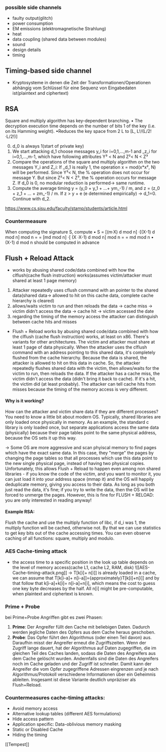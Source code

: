 ### possible side channels
- faulty output(glitch)
- power consumption
- EM emissions (elektromagnetische Strahlung)
- heat
- data coupling (shared data between modules)
- sound
- design details
- timing


## Timing-based side channel
- Kryptosysteme in denen die Zeit der Transformationen/Operationen abhängig vom Schlüssel für eine Sequenz von Eingabedaten ist(plaintext and ciphertext)


## RSA 
Square and multiply algorithm has key-dependent branching.
• The decryption execution time depends on the number of bits 1 of the key (i.e. on its Hamming
weight).
•Reduces the key space from 2 L to [L, L!/(L/2!·L/2!)]


0. d_0 is always 1(start of private key)
1. We start attacking d_1 choose messages y_i for i=0,1,...,m-1 and _z_i for i=0,1,...,m-1, which have following attributes Y³ < N and Z²< N < Z³
2. Compare the operations of the square and multiply algorithm on the two messages Y_i and Z_i: If _d_1 is really 1, the operation x = mod(x*x², N) will be performed. Since Y³< N, the % operation does not occur for message Y. But since Z²< N < Z³, the % operation occurs for message Z. If d_0 is 0, no modular reduction is performed-> same runtime.
4. Compute the average timing y = (y_0 + y_1 + ...+ ym_-1) / m, and z = (z_0 + z_1 + ... + zm_-1) / m. If z > y + e (e determined empirically) → d_1=0. Continue with d_2.

https://www.cs.sjsu.edu/faculty/stamp/students/article.html



### Countermeasure
When computing the signature S, compute
• S = [(m·X) d mod n] ·[(X-1) d mod n] mod n =
= [md mod n] ·[ (X ·X-1) d mod n] mod n =
= md mod n
• (X-1) d mod n should be computed in advance


## Flush + Reload Attack

- works by abusing shared code/data combined with how the clflush(cache flush instruction) works(assumes victim/attacker must shared at least 1 page memory)
1) Attacker repeatedly uses cflush command with an pointer to the shared data(shared data-> allowed to hit on this cache data, complete cache hierarchy is cleared)
2) allows/waits victim to run and then reloads the data
-> cache miss -> victim didn't access the data
-> cache hit -> victim accessed the date
3) regarding the timing of the memory access the attacker can distinguish between cache hits and misses
- Flush + Reload works by abusing shared code/data combined with how the clflush (cache flush instruction) works, at least on x86. There's variants for other architectures. The victim and attacker must share at least 1 page of data physically. When the attacker uses the clflush command with an address pointing to this shared data, it's completely flushed from the cache hierarchy. Because the data is shared, the attacker is allowed to hit on this data in cache. So, the attacker repeatedly flushes shared data with the victim, then allows/waits for the victim to run, then reloads the data. If the attacker has a cache miss, the victim didn't access the data (didn't bring it back to cache). If it's a hit, the victim did (at least probably). The attacker can tell cache hits from misses because the timing of the memory access is very different.
    
#### Why is it working?
How can the attacker and victim share data if they are different processes? You need to know a little bit about modern OS. Typically, shared libraries are only loaded once physically in memory. As an example, the standard c library is only loaded once, but separate applications access the same data (physically) because their page tables point to the same physical address, because the OS sets it up this way.
    
-> Some OS are more aggressive and scan phyiscal memory to find pages which have the exact same data. In this case, they "merge" the pages by changing the page tables so that all processes which use this data point to the new single physical page, instead of having two physical copies. Unfortunately, this allows Flush + Reload to happen even among non shared libraries - if you know the code of the victim, and you want to monitor it, you can just load it into your address space (mmap it) and the OS will happily deduplicate memory, giving you access to their data. As long as you both just read the data, it's fine; if you try to write the data, then the OS will be forced to unmerge the pages. However, this is fine for FLUSH + RELOAD: you are only interested in reading anyway!


#### Example RSA:
Flush the cache and use the multiply function of libc, if d_i was 1, the multiply function will be cached, otherwise not. By that we can use statistics to get key bits out of the cache accessing times. You can even observe caching of all functions: square, multiply and modulo.

### AES Cache-timing attack
- the access time to a specific position in the look up table depends on the level of memory access(cache L1, cache L2, RAM, disk)
 ![[AES-Cache-timing-attack.png]]
-> T[k[i]+ n[i]] is already loaded in a cache, we can assume that 
	T[k[i-a]+ n[i-a]]={approximately}T[k[i]+n[i]] and by that follow
	that k[i-a]+k[i]= n[i-a]+n[i], which means the cost to guess one key byte decreases by the half. All n[i] might be pre-computable, when plaintext and ciphertext is known.



### Prime + Probe
bei Prime+Probe Angriffen gibt es zwei Phasen:  
1. **Prime**: Der Angreifer füllt den Cache mit beliebigen Daten. Dadurch werden jegliche Daten des Opfers aus dem Cache heraus geschoben. 
2. **Probe**: Das Opfer führt den Algorithmus (oder einen Teil davon) aus. Daraufhin misst der Angreifer erneut die Zugriffszeiten. Wenn der Zugriff lange dauert, hat der Algorithmus auf Daten zugegriffen, die im gleichen Teil des Caches landen, sodass die Daten des Angreifers aus dem Cache gelöscht wurden. Andernfalls sind die Daten des Angreifers noch im Cache geladen und der Zugriff ist schneller. Damit kann der Angreifer die vom Opfer zugegriffene Adressen eingrenzen und je nach Algorithmus/Protokoll verschiedene Informationen über ein Geheimnis ableiten. Insgesamt ist diese Variante deutlich unpräziser als Flush+Reload.

### Countermeasures cache-timing attacks:
- Avoid memory access
- Alternative lookup tables (different AES formulations)
- Hide access pattern
- Application specific: Data-oblivious memory masking
- Static or Disabled Cache
- Hiding the timing

[[Tempest]]